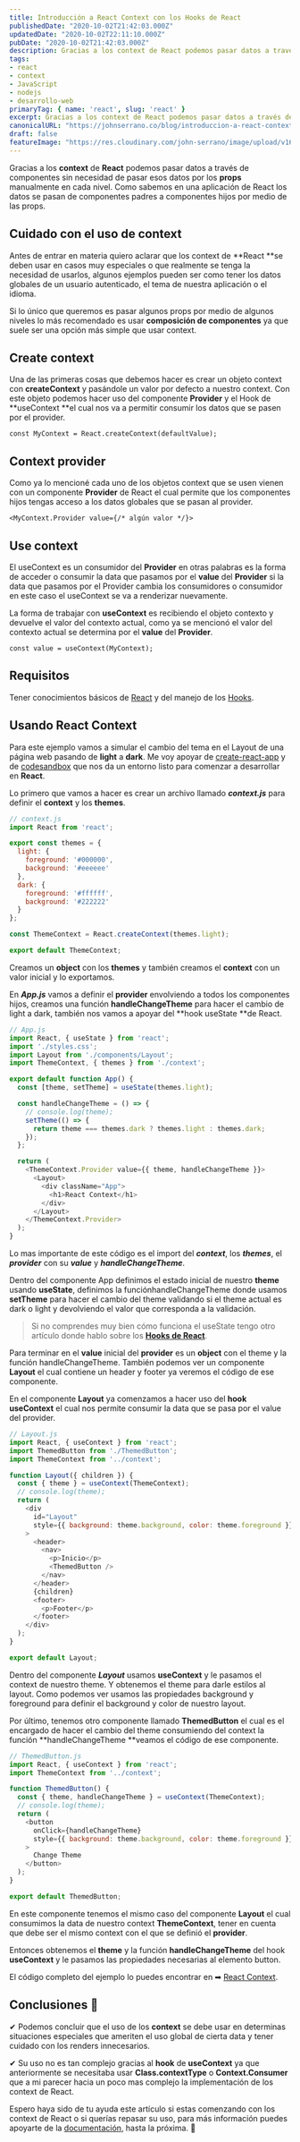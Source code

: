 ```yaml
---
title: Introducción a React Context con los Hooks de React
publishedDate: "2020-10-02T21:42:03.000Z"
updatedDate: "2020-10-02T22:11:10.000Z"
pubDate: "2020-10-02T21:42:03.000Z"
description: Gracias a los context de React podemos pasar datos a través de componentes sin necesidad de pasar esos datos por los props manualmente en cada nivel.
tags: 
- react
- context
- JavaScript
- nodejs
- desarrollo-web
primaryTag: { name: 'react', slug: 'react' }
excerpt: Gracias a los context de React podemos pasar datos a través de componentes sin necesidad de pasar esos datos por los props manualmente en cada nivel.
canonicalURL: "https://johnserrano.co/blog/introduccion-a-react-context-con-los-hooks-de-react"
draft: false
featureImage: "https://res.cloudinary.com/john-serrano/image/upload/v1682885259/John%20Serrano/Blog%20Post/introduccion-a-react-context-con-los-hooks-de-react/react-context_wcznou.jpg"
---
```


Gracias a los **context** de **React** podemos pasar datos a través de componentes sin necesidad de pasar esos datos por los **props** manualmente en cada nivel. Como sabemos en una aplicación de React los datos se pasan de componentes padres a componentes hijos por medio de las props.

## Cuidado con el uso de context

Antes de entrar en materia quiero aclarar que los context de **React **se deben usar en casos muy especiales o que realmente se tenga la necesidad de usarlos, algunos ejemplos pueden ser como tener los datos globales de un usuario autenticado, el tema de nuestra aplicación o el idioma.

Si lo único que queremos es pasar algunos props por medio de algunos niveles lo más recomendado es usar **composición de componentes** ya que suele ser una opción más simple que usar context.

## Create context

Una de las primeras cosas que debemos hacer es crear un objeto context con **createContext** y pasándole un valor por defecto a nuestro context. Con este objeto podemos hacer uso del componente **Provider** y el Hook de **useContext **el cual nos va a permitir consumir los datos que se pasen por el provider.

`const MyContext = React.createContext(defaultValue);`

## Context provider

Como ya lo mencioné cada uno de los objetos context que se usen vienen con un componente **Provider** de React el cual permite que los componentes hijos tengas acceso a los datos globales que se pasan al provider.

`<MyContext.Provider value={/* algún valor */}>`

## Use context

El useContext es un consumidor del **Provider** en otras palabras es la forma de acceder o consumir la data que pasamos por el **value** del **Provider** si la data que pasamos por el Provider cambia los consumidores o consumidor en este caso el useContext se va a renderizar nuevamente.

La forma de trabajar con **useContext** es recibiendo el objeto contexto y devuelve el valor del contexto actual, como ya se mencionó el valor del contexto actual se determina por el **value** del **Provider**.

`const value = useContext(MyContext);`

## Requisitos

Tener conocimientos básicos de [React](https://johnserrano.co/blog/primeros-pasos-con-react) y del manejo de los [Hooks](https://johnserrano.co/blog/introduccion-a-los-hooks-de-react).

## Usando React Context

Para este ejemplo vamos a simular el cambio del tema en el Layout de una página web pasando de **light** a **dark**. Me voy apoyar de [create-react-app](https://es.reactjs.org/docs/create-a-new-react-app.html#create-react-app) y de [codesandbox](https://codesandbox.io/%20) que nos da un entorno listo para comenzar a desarrollar en **React**.

Lo primero que vamos a hacer es crear un archivo llamado ***context.js*** para definir el **context** y los **themes**.

```javascript
// context.js
import React from 'react';

export const themes = {
  light: {
    foreground: '#000000',
    background: '#eeeeee'
  },
  dark: {
    foreground: '#ffffff',
    background: '#222222'
  }
};

const ThemeContext = React.createContext(themes.light);

export default ThemeContext;
```
    

Creamos un **object** con los **themes** y también creamos el **context** con un valor inicial y lo exportamos.

En ***App.js*** vamos a definir el **provider** envolviendo a todos los componentes hijos, creamos una función **handleChangeTheme** para hacer el cambio de light a dark, también nos vamos a apoyar del **hook useState **de React.

```javascript
// App.js
import React, { useState } from 'react';
import './styles.css';
import Layout from './components/Layout';
import ThemeContext, { themes } from './context';

export default function App() {
  const [theme, setTheme] = useState(themes.light);

  const handleChangeTheme = () => {
    // console.log(theme);
    setTheme(() => {
      return theme === themes.dark ? themes.light : themes.dark;
    });
  };

  return (
    <ThemeContext.Provider value={{ theme, handleChangeTheme }}>
      <Layout>
        <div className="App">
          <h1>React Context</h1>
        </div>
      </Layout>
    </ThemeContext.Provider>
  );
}

```
    
Lo mas importante de este código es el import del ***context***, los ***themes***, el ***provider*** con su ***value*** y ***handleChangeTheme***.

Dentro del componente App definimos el estado inicial de nuestro **theme** usando **useState**, definimos la funciónhandleChangeTheme donde usamos **setTheme** para hacer el cambio del theme validando si el theme actual es dark o light y devolviendo el valor que corresponda a la validación.

> Si no comprendes muy bien cómo funciona el useState tengo otro artículo donde hablo sobre los [**Hooks de React**](https://johnserrano.co/blog/introduccion-a-los-hooks-de-react).

Para terminar en el **value** inicial del **provider** es un **object** con el theme y la función handleChangeTheme. También podemos ver un componente **Layout** el cual contiene un header y footer ya veremos el código de ese componente.

En el componente **Layout** ya comenzamos a hacer uso del **hook** **useContext** el cual nos permite consumir la data que se pasa por el value del provider.

```javascript
// Layout.js
import React, { useContext } from 'react';
import ThemedButton from './ThemedButton';
import ThemeContext from '../context';

function Layout({ children }) {
  const { theme } = useContext(ThemeContext);
  // console.log(theme);
  return (
    <div
      id="Layout"
      style={{ background: theme.background, color: theme.foreground }}
    >
      <header>
        <nav>
          <p>Inicio</p>
          <ThemedButton />
        </nav>
      </header>
      {children}
      <footer>
        <p>Footer</p>
      </footer>
    </div>
  );
}

export default Layout;
```

Dentro del componente ***Layout*** usamos **useContext** y le pasamos el context de nuestro theme. Y obtenemos el theme para darle estilos al layout. Como podemos ver usamos las propiedades background y foreground para definir el background y color de nuestro layout.

Por último, tenemos otro componente llamado **ThemedButton** el cual es el encargado de hacer el cambio del theme consumiendo del context la función **handleChangeTheme **veamos el código de ese componente.

```javascript
// ThemedButton.js
import React, { useContext } from 'react';
import ThemeContext from '../context';

function ThemedButton() {
  const { theme, handleChangeTheme } = useContext(ThemeContext);
  // console.log(theme);
  return (
    <button
      onClick={handleChangeTheme}
      style={{ background: theme.background, color: theme.foreground }}
    >
      Change Theme
    </button>
  );
}

export default ThemedButton;

```

En este componente tenemos el mismo caso del componente **Layout** el cual consumimos la data de nuestro context **ThemeContext**, tener en cuenta que debe ser el mismo context con el que se definió el **provider**.

Entonces obtenemos el **theme** y la función **handleChangeTheme** del hook **useContext** y le pasamos las propiedades necesarias al elemento button.

El código completo del ejemplo lo puedes encontrar en ➡ [React Context](https://codesandbox.io/s/react-context-hooks-i4bxo).

## Conclusiones 🤔

✔ Podemos concluir que el uso de los **context** se debe usar en determinas situaciones especiales que ameriten el uso global de cierta data y tener cuidado con los renders innecesarios.

✔ Su uso no es tan complejo gracias al **hook** de **useContext** ya que anteriormente se necesitaba usar **Class.contextType** o **Context.Consumer** que a mi parecer hacia un poco mas complejo la implementación de los context de React.

Espero haya sido de tu ayuda este artículo si estas comenzando con los context de React o si querías repasar su uso, para más información puedes apoyarte de la [documentación](https://es.reactjs.org/docs/context.html), hasta la próxima. 🙌
